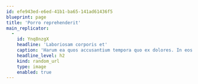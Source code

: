 ```yaml
---
id: efe943ed-e6ed-41b1-ba65-141ad61436f5
blueprint: page
title: 'Porro reprehenderit'
main_replicator:
  -
    id: Ynq8nzgX
    headline: 'Laboriosam corporis et'
    caption: 'Harum ea quos accusantium tempora quo ex dolores. In eos amet illum. Similique voluptates ut et dignissimos. Dolore voluptas eveniet et nihil iusto debitis est et.'
    headline_level: h2
    kind: random_url
    type: image
    enabled: true
---
```

